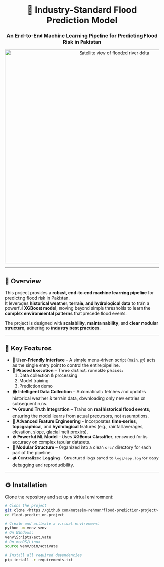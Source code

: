 <h1 align="center">🌊 Industry-Standard Flood Prediction Model</h1>
<h3 align="center">An End-to-End Machine Learning Pipeline for Predicting Flood Risk in Pakistan</h3>

<p align="center">
  <img src="https://upload.wikimedia.org/wikipedia/commons/2/29/2022_Pakistan_Floods_Satellite_Image.jpg" width="700" alt="Satellite view of flooded river delta">
</p>

---

## 📘 Overview
This project provides a **robust, end-to-end machine learning pipeline** for predicting flood risk in Pakistan.  
It leverages **historical weather, terrain, and hydrological data** to train a powerful **XGBoost model**, moving beyond simple thresholds to learn the **complex environmental patterns** that precede flood events.  

The project is designed with **scalability**, **maintainability**, and **clear modular structure**, adhering to **industry best practices**.

---

## 🚀 Key Features

- **🧭 User-Friendly Interface** – A simple menu-driven script (`main.py`) acts as the single entry point to control the entire pipeline.  
- **📑 Phased Execution** – Three distinct, runnable phases:  
  1. Data collection & processing  
  2. Model training  
  3. Prediction demo  
- **🌦 Intelligent Data Collection** – Automatically fetches and updates historical weather & terrain data, downloading only new entries on subsequent runs.  
- **🛰 Ground Truth Integration** – Trains on **real historical flood events**, ensuring the model learns from actual precursors, not assumptions.  
- **🧮 Advanced Feature Engineering** – Incorporates **time-series**, **topographical**, and **hydrological** features (e.g., rainfall averages, elevation, slope, glacial melt proxies).  
- **⚙️ Powerful ML Model** – Uses **XGBoost Classifier**, renowned for its accuracy on complex tabular datasets.  
- **📁 Modular Structure** – Organized into a clean `src/` directory for each part of the pipeline.  
- **🪵 Centralized Logging** – Structured logs saved to `logs/app.log` for easy debugging and reproducibility.  

---

## ⚙️ Installation

Clone the repository and set up a virtual environment:

```bash
# Clone the project
git clone <https://github.com/mutasim-rehman/flood-prediction-project>
cd flood-prediction-project

# Create and activate a virtual environment
python -m venv venv
# On Windows:
venv\Scripts\activate
# On macOS/Linux:
source venv/bin/activate

# Install all required dependencies
pip install -r requirements.txt
